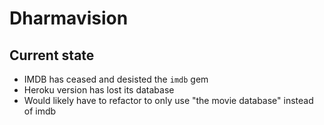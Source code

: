 # Dharmavision

## Current state

- IMDB has ceased and desisted the `imdb` gem
- Heroku version has lost its database
- Would likely have to refactor to only use "the movie database" instead of imdb
